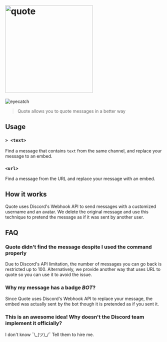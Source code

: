 # <img alt="quote" src="https://i.imgur.com/iqDW7gp.png" width="280px" />

![eyecatch](https://i.imgur.com/dlglta1.png)

> Quote allows you to quote messages in a better way

## Usage
### `> <text>`
Find a message that contains `text` from the same channel, and replace your message to an embed.

### `<url>`
Find a message from the URL and replace your message with an embed.

## How it works
Quote uses Discord's Webhook API to send messages with a customized username and an avatar. We delete the original message and use this technique to pretend the message as if it was sent by another user.

## FAQ
### Quote didn't find the message despite I used the command properly
Due to Discord's API limitation, the number of messages you can go back is restricted up to 100. Alternatively, we provide another way that uses URL to quote so you can use it to avoid the issue.

### Why my message has a badge *BOT*?
Since Quote uses Discord's Webhook API to replace your message, the embed was actually sent by the bot though it is pretended as if you sent it.

### This is an awesome idea! Why doesn't the Discord team implement it officially?
I don't know ¯\\\_(ツ)\_/¯ Tell them to hire me.
